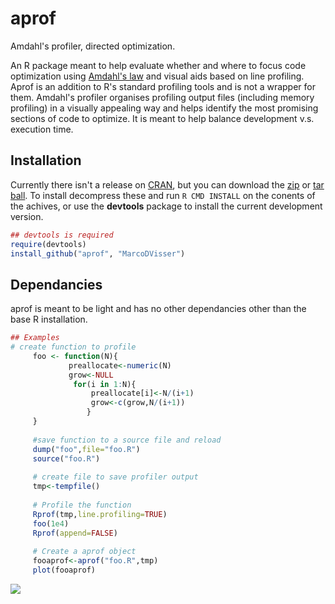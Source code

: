 aprof
=====

Amdahl's profiler, directed optimization.

An R package meant to help evaluate whether and where to focus 
code optimization using [Amdahl's law](https://en.wikipedia.org/wiki/Amdahl%27s_law) and visual aids based on line profiling. Aprof is an addition to R's standard profiling tools and is not a wrapper for them. Amdahl's profiler organises profiling output files (including memory profiling) in a visually appealing way and helps identify the most promising sections of code to optimize. It is meant to help balance development v.s. execution time. 

## Installation

Currently there isn't a release on [CRAN](http://cran.r-project.org/),
but you can download the [zip](https://github.com/MarcoDVisser/choosecolor/zipball/master) 
or [tar ball](https://github.com/MarcoDVisser/choosecolor/tarball/master).
To install decompress these and run `R CMD INSTALL` on the conents of the
achives, or use the **devtools** package to install the current 
development version.


```r
## devtools is required
require(devtools)
install_github("aprof", "MarcoDVisser")
```

## Dependancies 

aprof is meant to be light and has no other dependancies other than the base R installation.

```r
## Examples
# create function to profile
     foo <- function(N){
             preallocate<-numeric(N)
             grow<-NULL
              for(i in 1:N){
                  preallocate[i]<-N/(i+1)
                  grow<-c(grow,N/(i+1))
                 }
     }
     
     #save function to a source file and reload
     dump("foo",file="foo.R")
     source("foo.R")
     
     # create file to save profiler output
     tmp<-tempfile()
     
     # Profile the function
     Rprof(tmp,line.profiling=TRUE)
     foo(1e4)
     Rprof(append=FALSE)
     
     # Create a aprof object
     fooaprof<-aprof("foo.R",tmp)
     plot(fooaprof)
```

![](https://raw.github.com/MarcoDVisser/DDMDD/master/images/DDMDD.png)